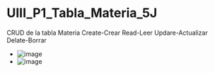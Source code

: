 # UIII_P1_Tabla_Materia_5J
CRUD de la tabla Materia Create-Crear Read-Leer Updare-Actualizar Delate-Borrar 
- ![image](https://github.com/user-attachments/assets/673d8873-ae1b-4584-86d2-d660f7bbb05e)
- ![image](https://github.com/user-attachments/assets/a1d3596e-4cc8-4b0d-a6be-0e9688fde089)
